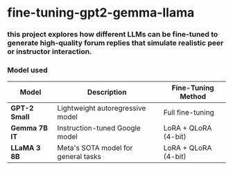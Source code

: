 # fine-tuning-gpt2-gemma-llama
### this project explores how different LLMs can be fine-tuned to generate high-quality forum replies that simulate realistic peer or instructor interaction.

### Model used
| Model           | Description                         | Fine-Tuning Method   |
| --------------- | ----------------------------------- | -------------------- |
| **GPT-2 Small** | Lightweight autoregressive model    | Full fine-tuning     |
| **Gemma 7B IT** | Instruction-tuned Google model      | LoRA + QLoRA (4-bit) |
| **LLaMA 3 8B**  | Meta's SOTA model for general tasks | LoRA + QLoRA (4-bit) |
